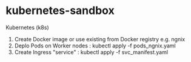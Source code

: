 # kubernetes-sandbox
Kubernetes (k8s)

1. Create Docker image or use existing from Docker registry e.g. ngnix
2. Deplo Pods on Worker nodes : kubectl apply -f pods_ngnix.yaml
3. Create Ingress "service" : kubectl apply -f svc_manifest.yaml 
